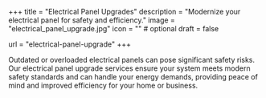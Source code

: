 +++
title = "Electrical Panel Upgrades"
description = "Modernize your electrical panel for safety and efficiency."
image = "electrical_panel_upgrade.jpg"
icon = "" # optional
draft = false

url = "electrical-panel-upgrade"
+++

Outdated or overloaded electrical panels can pose significant safety risks. Our electrical panel upgrade services ensure your system meets modern safety standards and can handle your energy demands, providing peace of mind and improved efficiency for your home or business.